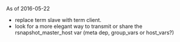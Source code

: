 
As of 2016-05-22

* replace term slave with term client.
* look for a more elegant way to transmit or share the rsnapshot_master_host var (meta dep, group_vars or host_vars?)

